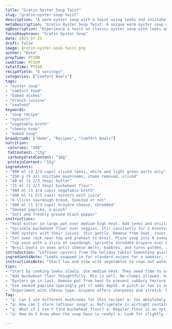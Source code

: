 ```yaml
---
title: "Gratin Oyster Soup Twist"
slug: "gratin-oyster-soup-twist"
description: "A warm oyster soup with a twist using leeks and shiitake mushrooms. Simmered in vegetable broth, thickened with buckwheat flour. Layered with toasted sourdough and sharp Gruyère cheese. Baked until bubbly and golden with a hint of smoked paprika for extra depth."
metaDescription: "Gratin Oyster Soup Twist. A unique warm oyster soup with leeks, shiitake mushrooms, and a golden Gruyère crust. A delightful recipe to try."
ogDescription: "Experience a twist on classic oyster soup with leeks and shiitake mushrooms. Topped with crispy sourdough and Gruyère cheese for a delicious result."
focusKeyphrase: "Gratin Oyster Soup"
date: 2025-07-25
draft: false
image: gratin-oyster-soup-twist.png
author: "Kate"
prepTime: PT20M
cookTime: PT35M
totalTime: PT55M
recipeYield: "6 servings"
categories: ["Comfort Bowls"]
tags:
- "oyster soup"
- "comfort food"
- "baked dishes"
- "French cuisine"
- "seafood"
keywords:
- "soup recipe"
- "oysters"
- "vegetable broth"
- "cheesy soup"
- "baked soup"
breadcrumb: ["Home", "Recipes", "Comfort Bowls"]
nutrition: 
 calories: "280"
 fatContent: "15g"
 carbohydrateContent: "18g"
 proteinContent: "15g"
ingredients:
- "900 ml (3 3/4 cups) sliced leeks, white and light green parts only"
- "250 g (9 oz) shiitake mushrooms, stems removed, sliced"
- "40 ml (2 2/3 tbsp) butter"
- "25 ml (1 2/3 tbsp) buckwheat flour"
- "900 ml (3 3/4 cups) vegetable broth"
- "400 ml (1 2/3 cups) oysters with juice"
- "6 slices sourdough bread, toasted or not"
- "400 ml (1 2/3 cups) Gruyère cheese, shredded"
- "Smoked paprika, a pinch"
- "Salt and freshly ground black pepper"
instructions:
- "Heat butter in large pot over medium-high heat. Add leeks and shiitake mushrooms. Cook stirring often until most liquid evaporates and veggies brown slightly, about 18-22 minutes. Season with salt and pepper."
- "Sprinkle buckwheat flour over veggies. Stir constantly for 2 minutes to cook out raw taste. Slowly pour in vegetable broth while whisking to avoid lumps. Bring to a boil, reduce heat, simmer 6 minutes until thicker."
- "Add oysters with their juices. Stir gently. Remove from heat, covering pot to keep warm."
- "Set oven rack near top and preheat to broil. Place soup into 6 ovenproof bowls evenly."
- "Top each with a slice of sourdough. Sprinkle shredded Gruyère over bread and soup surface. Dust lightly with smoked paprika."
- "Broil bowls in oven until cheese melts, bubbles, and turns golden, about 7 to 10 minutes. Watch closely to prevent burning."
introduction: "Leftover oysters from the holiday table? Something quick that doesn't waste those briny treasures. Forget the usual onion & mushroom base. Leeks lend sweetness, shiitakes add earthiness. Buckwheat flour thickens with a hint of nuttiness. Vegetable broth keeps it lighter, different. Sourdough replaces rustic bread for a tang. Gruyère packs flavor, melts with a stretchy, golden crust. Smoked paprika adds something unexpected — subtle smoky warmth to each bite. No waiting days to enjoy them again. Soup finished in under an hour. Heat builds, flavors meld, your kitchen smells like something warm and cozy but with a twist. Dive in hot and cheesy."
ingredientsNote: "Leeks swapped in for standard onions for a sweeter, softer base. Shiitake mushrooms bring woodsy notes that go deeper than plain button mushrooms. Buckwheat flour, gluten-free and nutty, thickens while changing texture, so soup isn’t too pasty. Vegetable broth makes it lighter and avoids overpowering seafood taste from chicken broth. Sourdough bread lends a tangy, chewy bite beneath melted Gruyère, sharper and less gooey than Emmenthal. Smoked paprika is not traditional but adds aromatic warmth without heat. Oyster quantities reduced slightly to balance with the new veggies and flavors. Salt carefully adjusted, since oysters can be salty."
instructionsNote: "Start low and slow with vegetables to coax out water slowly and develop subtle caramelization—no rushing. Stir flour thoroughly to avoid clumps; the buckwheat flour needs a bit longer over heat. When adding broth, do so gradually while whisking to keep smoothness. Simmer to meld flavors and thicken soup. Oysters added last to avoid overcooking and keep tender. Remove pot from heat to prevent rubbery bivalves. Assemble bowls carefully; sourdough slices soak some broth but remain distinct under the cheese. Broiling is quick and demands attention; cheese browns fast and can burn, so watch closely and remove cheese once golden and bubbling. Serve hot immediately."
tips:
- "Start by cooking leeks slowly. Use medium heat. They need time to sweat and caramelize flavors. Avoid rushing this step. Brown bits create depth. Shiitake mushrooms offer earthy tones. Sauté till they're reduced. Important texture balance with oysters later."
- "Add buckwheat flour thoughtfully. Mix in well. No clumps allowed. Use a whisk for smoothness. Gradually pour in vegetable broth. Stir continuously. This avoids lumps. Bring to a soft boil. Thicker soup is key. A careful simmer melds flavors."
- "Oysters go in last. Remove pot from heat to prevent rubbery texture. Stir gently. You want tender oysters. Assembly is crucial. Place sourdough on top. Cheesy layer must cover soup. Broil at top rack. Pay attention. Don't let it burn."
- "Use smoked paprika sparingly yet it adds depth. A pinch or two is enough. For fresh herbs go with dill or thyme but keep it subtle. Adjust salt after adding oysters. They can be salty. This ensures balanced flavors in soup."
- "Experiment with cheese type. Gruyère offers sharpness and stretch. But try aged cheddar too. Or mix cheeses for unique flavors. When broiling, watch closely. Cheese can turn quickly. Remove when bubbly and golden brown. Serve hot for best experience."
faq:
- "q: Can I use different mushrooms for this recipe? a: Yes absolutely. Button mushrooms work. Or even portobello. Each brings different tastes. Experiment with favorites, or whatever is available. Just cut into slices."
- "q: How can I store leftover soup? a: Refrigerate in airtight container. Best within three days. Reheat on stove, not microwave if possible. Delicate textures revive better. Keep some bread separate if possible."
- "q: What if I can't find buckwheat flour? a: Regular flour is an option. Some gluten-free options also exist. Tapioca could work but it changes texture a bit. Use what you have. Just adjust amount for thickening."
- "q: How do I know when the soup base is ready? a: Look for slightly thickened texture. It should coat the back of a spoon. Patience is key here. Simmering lets flavors infuse. Check seasoning before adding oysters."

---
```

